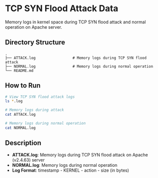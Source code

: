 # TCP SYN Flood Attack Data

Memory logs in kernel space during TCP SYN flood attack and normal operation on Apache server.

## Directory Structure

```
.
├── ATTACK.log                 # Memory logs during TCP SYN flood attack
├── NORMAL.log                 # Memory logs during normal operation
└── README.md
```

## How to Run

```bash
# View TCP SYN flood attack logs
ls *.log

# Memory logs during attack
cat ATTACK.log

# Memory logs during normal operation
cat NORMAL.log
```

## Description
- **ATTACK.log**: Memory logs during TCP SYN flood attack on Apache (v2.4.63) server
- **NORMAL.log**: Memory logs during normal operation
- **Log Format**: timestamp - KERNEL - action - size (in bytes)